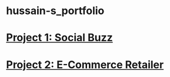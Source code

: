 # hussain-s_portfolio

# [Project 1: Social Buzz](https://github.com/Jahirhussain1801/Project-1.git)

# [Project 2: E-Commerce Retailer](https://github.com/Jahirhussain1801/project-2.git)

